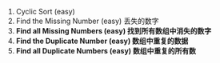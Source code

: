 1. Cyclic Sort (easy)
2. Find the Missing Number (easy) 丢失的数字
3. **Find all Missing Numbers (easy) 找到所有数组中消失的数字**
4. **Find the Duplicate Number (easy) 数组中重复的数据**
5. **Find all Duplicate Numbers (easy) 数组中重复的所有数**